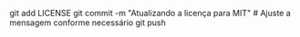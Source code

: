 git add LICENSE
git commit -m "Atualizando a licença para MIT"  # Ajuste a mensagem conforme necessário
git push
